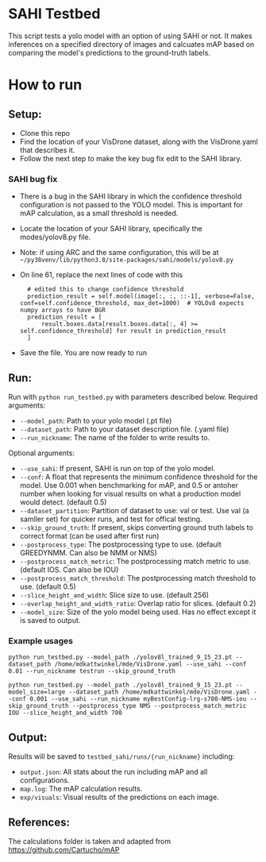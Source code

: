 # SAHI Testbed

This script tests a yolo model with an option of using SAHI or not.
It makes inferences on a specified directory of images and calcuates mAP based on comparing the model's predictions to the ground-truth labels.

# How to run
## Setup:
- Clone this repo
- Find the location of your VisDrone dataset, along with the VisDrone.yaml that describes it.
- Follow the next step to make the key bug fix edit to the SAHI library.

### SAHI bug fix
- There is a bug in the SAHI library in which the confidence threshold configuration is not passed to the YOLO model. This is important for mAP calculation, as a small threshold is needed.
- Locate the location of your SAHI library, specifically the modes/yolov8.py file.
- Note: if using ARC and the same configuration, this will be at `~/py38venv/lib/python3.8/site-packages/sahi/models/yolov8.py`
- On line 61, replace the next lines of code with this

        # edited this to change confidence threshold
        prediction_result = self.model(image[:, :, ::-1], verbose=False, conf=self.confidence_threshold, max_det=1000)  # YOLOv8 expects numpy arrays to have BGR
        prediction_result = [
            result.boxes.data[result.boxes.data[:, 4] >= self.confidence_threshold] for result in prediction_result
        ]
- Save the file. You are now ready to run

## Run:
Run with `python run_testbed.py` with parameters described below.
Required arguments:
- `--model_path`: Path to your yolo model (.pt file)
- `--dataset_path`: Path to your dataset description file. (.yaml file)
- `--run_nickname`: The name of the folder to write results to.

Optional arguments:
- `--use_sahi`: If present, SAHI is run on top of the yolo model.
- `--conf`: A float that represents the minimum confidence threshold for the model. Use 0.001 when benchmarking for mAP, and 0.5 or antoher number when looking for visual results on what a production model would detect. (default 0.5)
- `--dataset_partition`: Partition of dataset to use: val or test. Use val (a samller set) for quicker runs, and test for offical testing.
- `--skip_ground_truth`: If present, skips converting ground truth labels to correct format (can be used after first run)
- `--postprocess_type`: The postprocessing type to use. (default GREEDYNMM. Can also be NMM or NMS)
- `--postprocess_match_metric`: The postprocessing match metric to use. (default IOS. Can also be IOU)
- `--postprocess_match_threshold`: The postprocessing match threshold to use. (default 0.5)
- `--slice_height_and_width`: Slice size to use. (default 256)
- `--overlap_height_and_width_ratio`: Overlap ratio for slices. (default 0.2)
- `--model_size`: Size of the yolo model being used. Has no effect except it is saved to output. 

### Example usages
`python run_testbed.py --model_path ./yolov8l_trained_9_15_23.pt --dataset_path /home/mdkattwinkel/mde/VisDrone.yaml --use_sahi --conf 0.01 --run_nickname testrun --skip_ground_truth`

`python run_testbed.py --model_path ./yolov8l_trained_9_15_23.pt --model_size=large --dataset_path /home/mdkattwinkel/mde/VisDrone.yaml --conf 0.001 --use_sahi --run_nickname myBestConfig-lrg-s700-NMS-iou --skip_ground_truth --postprocess_type NMS --postprocess_match_metric IOU --slice_height_and_width 700`

## Output:
Results will be saved to `testbed_sahi/runs/{run_nickname}` including:
- `output.json`: All stats about the run including mAP and all configurations.
- `map.log`: The mAP calculation results.
- `exp/visuals`: Visual results of the predictions on each image.

## References:
The calculations folder is taken and adapted from https://github.com/Cartucho/mAP